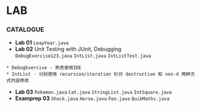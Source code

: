 # LAB

### CATALOGUE
* **Lab 01** `LeapYear.java`
* **Lab 02** Unit Testing with JUnit, Debugging  
`DebugExercise123.java` `IntList.java` `IntListTest.java`
```
* DebugExercise - 熟悉使用IDE
* IntList - 分别使用 recursion/iteration 针对 destructive 和 non-d 两种方式内容修改
```
* **Lab 03** `Pokemon.java` `Cat.java` `StringList.java` `IntSquare.java`
* **Examprep 03** `Shock.java` `Horse.java` `Foo.java` `QuikMaths.java`
